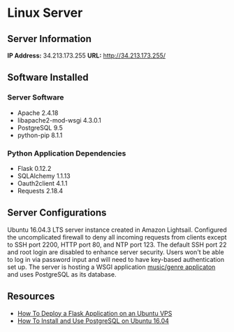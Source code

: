 # Linux Server

## Server Information

**IP Address:** 34.213.173.255
**URL:** http://34.213.173.255/

## Software Installed

### Server Software
  * Apache 2.4.18
  * libapache2-mod-wsgi 4.3.0.1
  * PostgreSQL 9.5
  * python-pip 8.1.1

### Python Application Dependencies
  * Flask 0.12.2
  * SQLAlchemy 1.1.13
  * Oauth2client 4.1.1
  * Requests 2.18.4

## Server Configurations
Ubuntu 16.04.3 LTS server instance created in Amazon Lightsail. Configured the uncomplicated firewall to deny all incoming requests from clients except to SSH port 2200, HTTP port 80, and NTP port 123. The default SSH port 22 and root login are disabled to enhance server security. Users won't be able to log in via password input and will need to have key-based authentication set up. The server is hosting a WSGI application [music/genre applicaton](http://34.213.173.255/) and uses PostgreSQL as its database.

## Resources
  * [How To Deploy a Flask Application on an Ubuntu VPS](https://www.digitalocean.com/community/tutorials/how-to-deploy-a-flask-application-on-an-ubuntu-vps)
  * [How To Install and Use PostgreSQL on Ubuntu 16.04](https://www.digitalocean.com/community/tutorials/how-to-install-and-use-postgresql-on-ubuntu-16-04)
